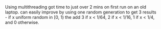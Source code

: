 Using multithreading got time to just over 2 mins on first run on an old laptop.
can easily improve by using one random generation to get 3 results - if x uniform random in [0, 1) the add 3 if x < 1/64, 2 if x < 1/16, 1 if x < 1/4, and 0 otherwise.

